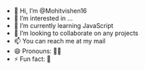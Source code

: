 - 👋 Hi, I’m @Mohitvishen16
- 👀 I’m interested in ...
- 🌱 I’m currently learning JavaScript 
- 💞️ I’m looking to collaborate on any projects 
- 📫 You can reach me at my mail
- 😄 Pronouns: 😶‍🌫️
- ⚡ Fun fact: 🤔

<!---
Mohitvishen16/Mohitvishen16 is a ✨ special ✨ repository because its `README.md` (this file) appears on your GitHub profile.
You can click the Preview link to take a look at your changes.
--->
